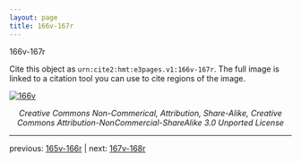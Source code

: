 ```yaml
---
layout: page
title: 166v-167r
---
```


166v-167r

Cite this object as `urn:cite2:hmt:e3pages.v1:166v-167r`.  The full image is linked to a citation tool you can use to cite regions of the image.

[![166v](http://www.homermultitext.org/iipsrv?IIIF=/project/homer/pyramidal/deepzoom/hmt/e3bifolio/v1/null.tif/full/800,/0/default.jpg)](http://www.homermultitext.org/ict2/?urn=urn:cite2:hmt:e3bifolio.v1:null) 

<p style="text-align: center; font-style: italic;">Creative Commons Non-Commerical, Attribution, Share-Alike, Creative Commons Attribution-NonCommercial-ShareAlike 3.0 Unported License</p>

---

previous: [165v-166r](../165v-166r/) | next: [167v-168r](../167v-168r/)